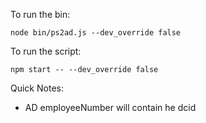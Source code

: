 To run the bin:

`node bin/ps2ad.js --dev_override false`

To run the script:

`npm start -- --dev_override false`

Quick Notes:
  - AD employeeNumber will contain he dcid
